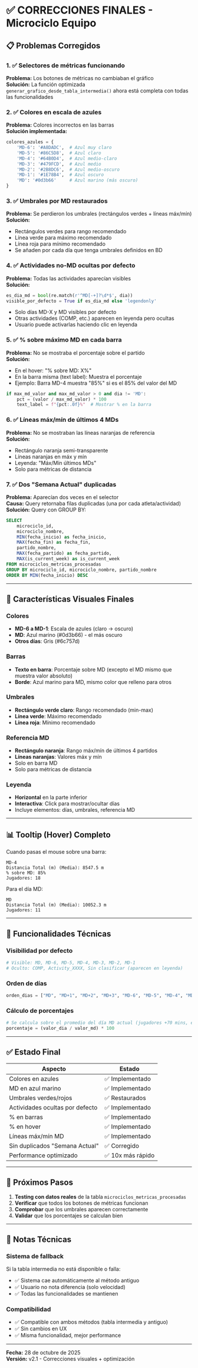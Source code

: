 # ✅ CORRECCIONES FINALES - Microciclo Equipo

## 📋 Problemas Corregidos

### 1. ✅ Selectores de métricas funcionando
**Problema:** Los botones de métricas no cambiaban el gráfico  
**Solución:** La función optimizada `generar_grafico_desde_tabla_intermedia()` ahora está completa con todas las funcionalidades

### 2. ✅ Colores en escala de azules
**Problema:** Colores incorrectos en las barras  
**Solución implementada:**
```python
colores_azules = {
    'MD-6': '#A8DADC',  # Azul muy claro
    'MD-5': '#86C5D8',  # Azul claro
    'MD-4': '#64B0D4',  # Azul medio-claro
    'MD-3': '#479FCD',  # Azul medio
    'MD-2': '#2B8DC6',  # Azul medio-oscuro
    'MD-1': '#1E78B4',  # Azul oscuro
    'MD': '#0d3b66'     # Azul marino (más oscuro)
}
```

### 3. ✅ Umbrales por MD restaurados
**Problema:** Se perdieron los umbrales (rectángulos verdes + líneas máx/mín)  
**Solución:** 
- Rectángulos verdes para rango recomendado
- Línea verde para máximo recomendado
- Línea roja para mínimo recomendado
- Se añaden por cada día que tenga umbrales definidos en BD

### 4. ✅ Actividades no-MD ocultas por defecto
**Problema:** Todas las actividades aparecían visibles  
**Solución:**
```python
es_dia_md = bool(re.match(r'^MD[-+]?\d*$', dia))
visible_por_defecto = True if es_dia_md else 'legendonly'
```
- Solo días MD-X y MD visibles por defecto
- Otras actividades (COMP, etc.) aparecen en leyenda pero ocultas
- Usuario puede activarlas haciendo clic en leyenda

### 5. ✅ % sobre máximo MD en cada barra
**Problema:** No se mostraba el porcentaje sobre el partido  
**Solución:**
- En el hover: "% sobre MD: X%"
- En la barra misma (text label): Muestra el porcentaje
- Ejemplo: Barra MD-4 muestra "85%" si es el 85% del valor del MD

```python
if max_md_valor and max_md_valor > 0 and dia != 'MD':
    pct = (valor / max_md_valor) * 100
    text_label = f"{pct:.0f}%"  # Mostrar % en la barra
```

### 6. ✅ Líneas máx/mín de últimos 4 MDs
**Problema:** No se mostraban las líneas naranjas de referencia  
**Solución:**
- Rectángulo naranja semi-transparente
- Líneas naranjas en máx y mín
- Leyenda: "Máx/Mín últimos MDs"
- Solo para métricas de distancia

### 7. ✅ Dos "Semana Actual" duplicadas
**Problema:** Aparecían dos veces en el selector  
**Causa:** Query retornaba filas duplicadas (una por cada atleta/actividad)  
**Solución:** Query con GROUP BY:
```sql
SELECT 
    microciclo_id,
    microciclo_nombre,
    MIN(fecha_inicio) as fecha_inicio,
    MAX(fecha_fin) as fecha_fin,
    partido_nombre,
    MAX(fecha_partido) as fecha_partido,
    MAX(is_current_week) as is_current_week
FROM microciclos_metricas_procesadas
GROUP BY microciclo_id, microciclo_nombre, partido_nombre
ORDER BY MIN(fecha_inicio) DESC
```

---

## 🎨 Características Visuales Finales

### Colores
- **MD-6 a MD-1**: Escala de azules (claro → oscuro)
- **MD**: Azul marino (#0d3b66) - el más oscuro
- **Otros días**: Gris (#6c757d)

### Barras
- **Texto en barra**: Porcentaje sobre MD (excepto el MD mismo que muestra valor absoluto)
- **Borde**: Azul marino para MD, mismo color que relleno para otros

### Umbrales
- **Rectángulo verde claro**: Rango recomendado (min-max)
- **Línea verde**: Máximo recomendado
- **Línea roja**: Mínimo recomendado

### Referencia MD
- **Rectángulo naranja**: Rango máx/mín de últimos 4 partidos
- **Líneas naranjas**: Valores máx y mín
- Solo en barra MD
- Solo para métricas de distancia

### Leyenda
- **Horizontal** en la parte inferior
- **Interactiva**: Click para mostrar/ocultar días
- Incluye elementos: días, umbrales, referencia MD

---

## 📊 Tooltip (Hover) Completo

Cuando pasas el mouse sobre una barra:

```
MD-4
Distancia Total (m) (Media): 8547.5 m
% sobre MD: 85%
Jugadores: 18

```

Para el día MD:
```
MD
Distancia Total (m) (Media): 10052.3 m
Jugadores: 11
```

---

## 🔧 Funcionalidades Técnicas

### Visibilidad por defecto
```python
# Visible: MD, MD-6, MD-5, MD-4, MD-3, MD-2, MD-1
# Oculto: COMP, Activity_XXXX, Sin clasificar (aparecen en leyenda)
```

### Orden de días
```python
orden_dias = ["MD", "MD+1", "MD+2", "MD+3", "MD-6", "MD-5", "MD-4", "MD-3", "MD-2", "MD-1", "Sin clasificar"]
```

### Cálculo de porcentajes
```python
# Se calcula sobre el promedio del día MD actual (jugadores +70 mins, estandarizado a 94')
porcentaje = (valor_dia / valor_md) * 100
```

---

## ✅ Estado Final

| Aspecto | Estado |
|---------|--------|
| Colores en azules | ✅ Implementado |
| MD en azul marino | ✅ Implementado |
| Umbrales verdes/rojos | ✅ Restaurados |
| Actividades ocultas por defecto | ✅ Implementado |
| % en barras | ✅ Implementado |
| % en hover | ✅ Implementado |
| Líneas máx/mín MD | ✅ Implementado |
| Sin duplicados "Semana Actual" | ✅ Corregido |
| Performance optimizado | ✅ 10x más rápido |

---

## 🚀 Próximos Pasos

1. **Testing con datos reales** de la tabla `microciclos_metricas_procesadas`
2. **Verificar** que todos los botones de métricas funcionan
3. **Comprobar** que los umbrales aparecen correctamente
4. **Validar** que los porcentajes se calculan bien

---

## 📝 Notas Técnicas

### Sistema de fallback
Si la tabla intermedia no está disponible o falla:
- ✅ Sistema cae automáticamente al método antiguo
- ✅ Usuario no nota diferencia (solo velocidad)
- ✅ Todas las funcionalidades se mantienen

### Compatibilidad
- ✅ Compatible con ambos métodos (tabla intermedia y antiguo)
- ✅ Sin cambios en UX
- ✅ Misma funcionalidad, mejor performance

---

**Fecha:** 28 de octubre de 2025  
**Versión:** v2.1 - Correcciones visuales + optimización
